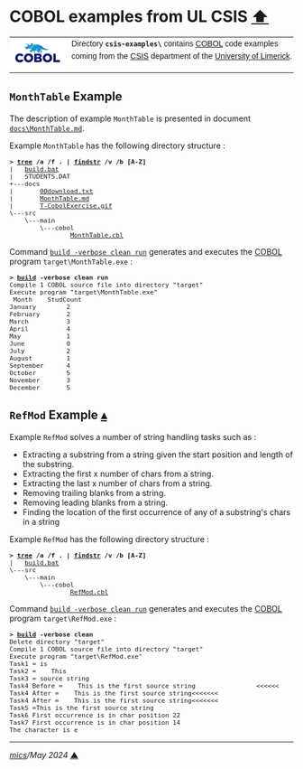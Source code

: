 # <span id="top">COBOL examples from UL CSIS</span> <span style="size:30%;"><a href="../README.md">⬆</a></span>

<table style="font-family:Helvetica;line-height:1.6;">
  <tr>
  <td style="border:0;padding:0 10px 0 0;min-width:100px;">
    <a href="https://www.mainframestechhelp.com/tutorials/cobol/introduction.htm" rel="external"><img style="border:0;width:100px;" src="../docs/images/cobol.png" width="100" alt="COBOL language"/></a>
  </td>
  <td style="border:0;padding:0;vertical-align:text-top;">
    Directory <strong><code>csis-examples\</code></strong> contains <a href="https://www.mainframestechhelp.com/tutorials/cobol/introduction.htm" rel="external" title="COBOL">COBOL</a> code examples coming from the <a href="https://www.csis.ul.ie/cobol/examples/">CSIS</a> department of the <a href="https://www.ul.ie/">University of Limerick</a>.
  </td>
  </tr>
</table>

## <span id="month_table">`MonthTable` Example</span>

The description of example `MonthTable` is presented in document [`docs\MonthTable.md`](./MonthTable/docs/MonthTable.md).

Example `MonthTable` has the following directory structure :

<pre style="font-size:80%;">
<b>&gt; <a href="https://learn.microsoft.com/en-us/windows-server/administration/windows-commands/tree">tree</a> /a /f . | <a href="https://learn.microsoft.com/en-us/windows-server/administration/windows-commands/findstr" rel="external">findstr</a> /v /b [A-Z]</b>
|   <a href="./MonthTable/build.bat">build.bat</a>
|   STUDENTS.DAT
+---docs
|       <a href="./MonthTable/docs/00download.txt">00download.txt</a>
|       <a href="./MonthTable/docs/MonthTable.md">MonthTable.md</a>
|       <a href="./MonthTable/docs/T-CobolExercise.gif">T-CobolExercise.gif</a>
\---src
    \---main
        \---cobol
                <a href="./MonthTable/src/main/cobol/MonthTable.cbl">MonthTable.cbl</a>
</pre>

Command [`build -verbose clean run`](./MonthTable/build.bat) generates and executes the [COBOL] program `target\MonthTable.exe` :

<pre style="font-size:80%;">
<b>&gt; <a href="./MonthTable/build.bat">build</a> -verbose clean run</b>
Compile 1 COBOL source file into directory "target"
Execute program "target\MonthTable.exe"
 Month    StudCount
January        2
February       2
March          3
April          4
May            1
June           0
July           2
August         1
September      4
October        5
November       3
December       5
</pre>

## <span id="ref_mod">`RefMod` Example</span> [**&#x25B4;**](#top)

Example `RefMod` solves a number of string handling tasks such as :
- Extracting a substring from a string given the start position and length of the substring.
- Extracting the first x number of chars from a string.
- Extracting the last x number of chars from a string.
- Removing trailing blanks from a string.
- Removing leading blanks from a string.
- Finding the location of the first occurrence of any of a substring's chars in a string

Example `RefMod` has the following directory structure :

<pre style="font-size:80%;">
<b>&gt; <a href="https://learn.microsoft.com/en-us/windows-server/administration/windows-commands/tree" rel="external">tree</a> /a /f . | <a href="https://learn.microsoft.com/en-us/windows-server/administration/windows-commands/findstr" rel="external">findstr</a> /v /b [A-Z]</b>
|   <a href="./RefMod/build.bat">build.bat</a>
\---src
    \---main
        \---cobol
                <a href="./RefMod/src/main/cobol/RefMod.cbl">RefMod.cbl</a>
</pre>

Command [`build -verbose clean run`](./RefMod/build.bat) generates and executes the [COBOL] program `target\RefMod.exe` :

<pre style="font-size:80%;">
<b>&gt; <a href="./RefMod/build.bat">build</a> -verbose clean </b>
Delete directory "target"
Compile 1 COBOL source file into directory "target"
Execute program "target\RefMod.exe"
Task1 = is
Task2 =    This
Task3 = source string
Task4 Before =    This is the first source string                <<<<<<
Task4 After =    This is the first source string<<<<<<<
Task4 After =    This is the first source string<<<<<<<
Task5 =This is the first source string
Task6 First occurrence is in char position 22
Task7 First occurrence is in char position 14
The character is e
</pre>

***

*[mics](https://lampwww.epfl.ch/~michelou/)/May 2024* [**&#9650;**](#top)
<span id="bottom">&nbsp;</span>

<!-- link refs -->

[cobol]: https://
